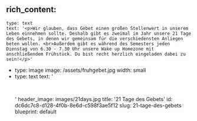 rich_content:
  -
    type: text
    text: '<p>Wir glauben, dass Gebet einen großen Stellenwert in unserem Leben einnehmen sollte. Deshalb gibt es zweimal im Jahr unsere 21 Tage des Gebets, in denen wir gemeinsam für die verschiedensten Anliegen beten wollen. <br>Außerdem gibt es während des Semesters jeden Dienstag von 6.30 - 7.30 Uhr unsere Wake up Homezone mit anschließendem Frühstück. Du bist recht herzlich eingeladen dabei zu sein!</p>'
  -
    type: image
    image: /assets/fruhgebet.jpg
    width: small
  -
    type: text
    text: '<p><br></p>'
header_image: images/21days.jpg
title: '21 Tage des Gebets'
id: dc6dc7c8-d128-4f0b-8e6d-c598f3ae5f12
slug: 21-tage-des-gebets
blueprint: default
